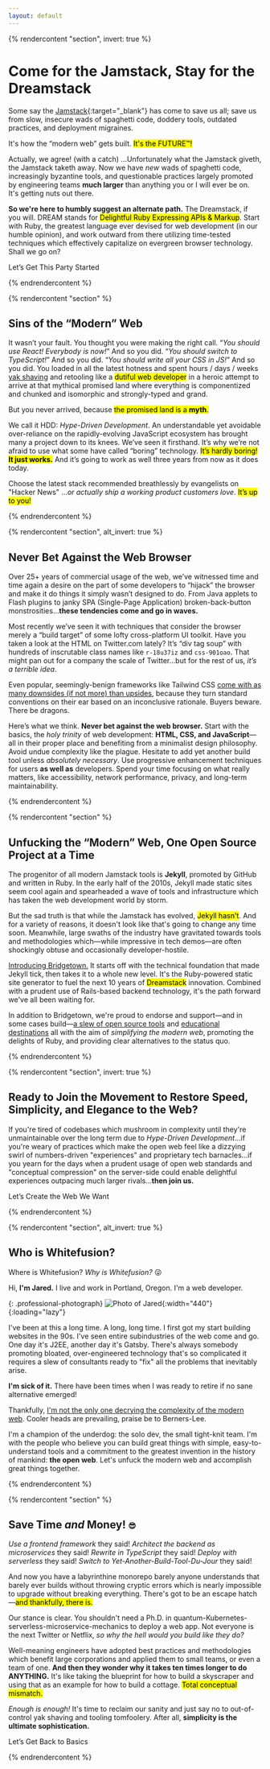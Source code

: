 ```yaml
---
layout: default
---
```


{% rendercontent "section", invert: true %}

# Come for the Jamstack, Stay for the Dreamstack

Some say the [Jamstack](https://jamstack.org){:target="_blank"} has come to save us all; save us from slow, insecure wads of spaghetti code, doddery tools, outdated practices, and deployment migraines.

It's how the “modern web” gets built. <mark>It's the FUTURE™!</mark>

Actually, we agree! (with a catch) …Unfortunately what the Jamstack giveth, the Jamstack taketh away. Now we have _new_ wads of spaghetti code, increasingly byzantine tools, and questionable practices largely promoted by engineering teams **much larger** than anything you or I will ever be on. It's getting nuts out there.

**So we're here to humbly suggest an alternate path.** The Dreamstack, if you will. DREAM stands for <mark>Delightful Ruby Expressing APIs & Markup</mark>. Start with Ruby, the greatest language ever devised for web development (in our humble opinion), and work outward from there utilizing time-tested techniques which effectively capitalize on evergreen browser technology. Shall we go on?

<sl-button type="primary" size="large" pill onclick="document.querySelector('sl-dialog').show()">Let’s Get This Party Started</sl-button>

{% endrendercontent %}

{% rendercontent "section" %}

## Sins of the “Modern” Web

It wasn’t your fault. You thought you were making the right call. “_You should use React! Everybody is now!_” And so you did. “_You should switch to TypeScript!_” And so you did. “_You should write all your CSS in JS!_” And so you did. You loaded in all the latest hotness and spent hours / days / weeks [yak shaving](https://web.archive.org/web/20210111105147/https://americanexpress.io/yak-shaving/) and retooling like a <mark>dutiful web developer</mark> in a heroic attempt to arrive at that mythical promised land where everything is componentized and chunked and isomorphic and strongly-typed and grand.

But you never arrived, because <mark markdown="span">the promised land is a **myth**.</mark>

We call it HDD: _Hype-Driven Development_. An understandable yet avoidable over-reliance on the rapidly-evolving JavaScript ecosystem has brought many a project down to its knees. We’ve seen it firsthand. It’s why we’re not afraid to use what some have called “boring” technology. <mark markdown="span">It’s hardly boring! **It just works.**</mark> And it’s going to work as well three years from now as it does today.

Choose the latest stack recommended breathlessly by evangelists on "Hacker News" …_or actually ship a working product customers love_. <mark>It’s up to you!</mark>

{% endrendercontent %}

{% rendercontent "section", alt_invert: true %}

## Never Bet Against the Web Browser

Over 25+ years of commercial usage of the web, we’ve witnessed time and time again a desire on the part of some developers to “hijack” the browser and make it do things it simply wasn’t designed to do. From Java applets to Flash plugins to janky SPA (Single-Page Application) broken-back-button monstrosities…**these tendencies come and go in waves.**

Most recently we’ve seen it with techniques that consider the browser merely a “build target” of some lofty cross-platform UI toolkit. Have you taken a look at the HTML on Twitter.com lately? It’s “div tag soup” with hundreds of inscrutable class names like `r-18u37iz` and `css-901oao`. That might pan out for a company the scale of Twitter…but for the rest of us, _it’s a terrible idea_.

Even popular, seemingly-benign frameworks like Tailwind CSS [come with as many downsides (if not more) than upsides](https://dev.to/jaredcwhite/why-tailwind-isn-t-for-me-5c90), because they turn standard conventions on their ear based on an inconclusive rationale. Buyers beware. There be dragons.

Here’s what we think. **Never bet against the web browser.** Start with the basics, the _holy trinity_ of web development: **HTML, CSS, and JavaScript**—all in their proper place and benefiting from a minimalist design philosophy. Avoid undue complexity like the plague. Hesitate to add yet another build tool unless _absolutely necessary_. Use progressive enhancement techniques for users **as well as** developers. Spend your time focusing on what really matters, like accessibility, network performance, privacy, and long-term maintainability.

{% endrendercontent %}

{% rendercontent "section" %}

## Unfucking the “Modern” Web, One Open Source Project at a Time

The progenitor of all modern Jamstack tools is **Jekyll**, promoted by GitHub and written in Ruby. In the early half of the 2010s, Jekyll made static sites seem cool again and spearheaded a wave of tools and infrastructure which has taken the web development world by storm.

But the sad truth is that while the Jamstack has evolved, <mark>Jekyll hasn't</mark>. And for a variety of reasons, it doesn't look like that's going to change any time soon. Meanwhile, large swaths of the industry have gravitated towards tools and methodologies which—while impressive in tech demos—are often shockingly obtuse and occasionally developer-hostile.

[Introducing Bridgetown.](/tech/) It starts off with the technical foundation that made Jekyll tick, then takes it to a whole new level. It's the Ruby-powered static site generator to fuel the next 10 years of <mark>Dreamstack</mark> innovation. Combined with a prudent use of Rails-based backend technology, it's the path forward we've all been waiting for.

In addition to Bridgetown, we're proud to endorse and support—and in some cases build—[a slew of open source tools](/tech/) and [educational destinations](/resources/) all with the aim of _simplifying the modern web_, promoting the delights of Ruby, and providing clear alternatives to the status quo.

{% endrendercontent %}

{% rendercontent "section", invert: true %}

## Ready to Join the Movement to Restore Speed, Simplicity, and Elegance to the Web?

If you're tired of codebases which mushroom in complexity until they're unmaintainable over the long term due to _Hype-Driven Development_…if you're weary of practices which make the open web feel like a dizzying swirl of numbers-driven "experiences" and proprietary tech barnacles…if you yearn for the days when a prudent usage of open web standards and "conceptual compression" on the server-side could enable delightful experiences outpacing much larger rivals…**then join us.**

<sl-button type="primary" size="large" pill onclick="document.querySelector('sl-dialog').show()">Let’s Create the Web We Want</sl-button>

{% endrendercontent %}

{% rendercontent "section", alt_invert: true %}

## Who is Whitefusion?

Where is Whitefusion? _Why is Whitefusion?_ 😜

Hi, **I'm Jared.** I live and work in Portland, Oregon. I'm a web developer.

{: .professional-photograph}
![Photo of Jared](/images/jared-studio-professional.jpg){:width="440"}{:loading="lazy"}

I've been at this a long time. A long, long time. I first got my start building websites in the 90s. I've seen entire subindustries of the web come and go. One day it's J2EE, another day it's Gatsby. There's always somebody promoting bloated, over-engineered technology that's so complicated it requires a  slew of consultants ready to "fix" all the problems that inevitably arise.

**I'm sick of it.** There have been times when I was ready to retire if no sane alternative emerged!

Thankfully, [I'm not the only one decrying the complexity of the modern web](https://web.archive.org/web/20201216033103/https://macwright.com/2020/05/10/spa-fatigue.html). Cooler heads are prevailing, praise be to Berners-Lee.

I'm a champion of the underdog: the solo dev, the small tight-knit team. I'm with the people who believe you can build great things with simple, easy-to-understand tools and a commitment to the greatest invention in the history of mankind: **the open web**. Let's unfuck the modern web and accomplish great things together.

{% endrendercontent %}

{% rendercontent "section" %}

## Save Time _and_ Money! <ui-label style="font-size:0.7em">😎</ui-label>

_Use a frontend framework_ they said! _Architect the backend as microservices_ they said! _Rewrite in TypeScript_ they said! _Deploy with serverless_ they said! _Switch to Yet-Another-Build-Tool-Du-Jour_ they said!

And now you have a labyrinthine monorepo barely anyone understands that barely ever builds without throwing cryptic errors which is nearly impossible to upgrade without breaking everything. There's got to be an escape hatch—<mark>and thankfully, there is.</mark>

Our stance is clear. You shouldn't need a Ph.D. in quantum-Kubernetes-serverless-microservice-mechanics to deploy a web app. Not everyone is the next Twitter or Netflix, <em>so why the hell would you build like they do?</em>

Well-meaning engineers have adopted best practices and methodologies which benefit large corporations and applied them to small teams, or even a team of one. **And then they wonder why it takes ten times longer to do ANYTHING.** It's like taking the blueprint for how to build a skyscraper and using that as an example for how to build a cottage. <mark>Total conceptual mismatch.</mark>

_Enough is enough!_ It's time to reclaim our sanity and just say no to out-of-control yak shaving and tooling tomfoolery. After all, **simplicity is the ultimate sophistication.**

<sl-button type="success" size="large" pill onclick="document.querySelector('sl-dialog').show()">Let’s Get Back to Basics</sl-button>

{% endrendercontent %}

